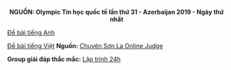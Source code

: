 **<center>NGUỒN: Olympic Tin học quốc tế lần thứ 31 - Azerbaijan 2019 - Ngày thứ nhất</center>**

[Đề bài tiếng Anh](/statements/1529/shoes_EN.pdf)

[Đề bài tiếng Việt](/statements/1529/shoes_VNM.pdf)
**Nguồn:** [Chuyên Sơn La Online Judge](http://csloj.ddns.net/)

**Group giải đáp thắc mắc:** [Lập trình 24h](https://www.facebook.com/groups/1386904321519984)